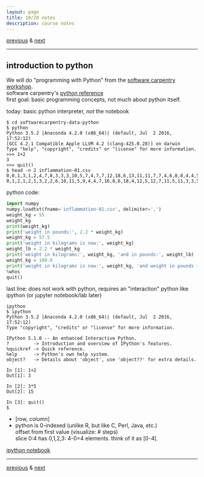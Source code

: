 ```yaml
---
layout: page
title: 10/20 notes
description: course notes
---
```

[previous](notes1018.html) & [next](notes1025.html)

---

<!-- ## homework -->


## introduction to python

We will do "programming with Python" from the [software carpentry workshop](http://swcarpentry.github.io/python-novice-inflammation/).  
software carpentry's [python reference](http://swcarpentry.github.io/python-novice-inflammation/reference)  
first goal: basic programming concepts, not much about python itself.

today: basic python interpreter, *not* the notebook

```shell
$ cd softwarecarpentry-data-python
$ python
Python 3.5.2 |Anaconda 4.2.0 (x86_64)| (default, Jul  2 2016, 17:52:12)
[GCC 4.2.1 Compatible Apple LLVM 4.2 (clang-425.0.28)] on darwin
Type "help", "copyright", "credits" or "license" for more information.
>>> 1+2
3
>>> quit()
$ head -n 2 inflammation-01.csv
0,0,1,3,1,2,4,7,8,3,3,3,10,5,7,4,7,7,12,18,6,13,11,11,7,7,4,6,8,8,4,4,5,7,3,4,2,3,0,0
0,1,2,1,2,1,3,2,2,6,10,11,5,9,4,4,7,16,8,6,18,4,12,5,12,7,11,5,11,3,3,5,4,4,5,5,1,1,0,1
```

python code:

```python
import numpy
numpy.loadtxt(fname='inflammation-01.csv', delimiter=',')
weight_kg = 55
weight_kg
print(weight_kg)
print('weight in pounds:', 2.2 * weight_kg)
weight_kg = 57.5
print('weight in kilograms is now:', weight_kg)
weight_lb = 2.2 * weight_kg
print('weight in kilograms:', weight_kg, 'and in pounds:', weight_lb)
weight_kg = 100.0
print('weight in kilograms is now:', weight_kg, 'and weight in pounds is still:', weight_lb)
%whos
quit()
```

last line: does not work with python, requires an "interaction" python
like ipython (or jupyter notebook/lab later)

```
ipython
$ ipython
Python 3.5.2 |Anaconda 4.2.0 (x86_64)| (default, Jul  2 2016, 17:52:12)
Type "copyright", "credits" or "license" for more information.

IPython 5.1.0 -- An enhanced Interactive Python.
?         -> Introduction and overview of IPython's features.
%quickref -> Quick reference.
help      -> Python's own help system.
object?   -> Details about 'object', use 'object??' for extra details.

In [1]: 1+2
Out[1]: 3

In [2]: 3*5
Out[2]: 15

In [3]: quit()
$
```

- [row, column]
- python is 0-indexed (unlike R, but like C, Perl, Java, etc.)  
  offset from first value (visualize: # steps)  
  slice 0:4 has 0,1,2,3: 4-0=4 elements. think of it as [0-4[.

[ipython notebook](../assets/iPythonNotebooks/swcarpentry1.ipynb)

<!--
blog showing lots of features of IPython notebooks: http://arogozhnikov.github.io/2016/09/10/jupyter-features.html?utm_content=bufferb0c6b&utm_medium=social&utm_source=twitter.com&utm_campaign=buffer
-->


---
[previous](notes1018.html) & [next](notes1025.html)
